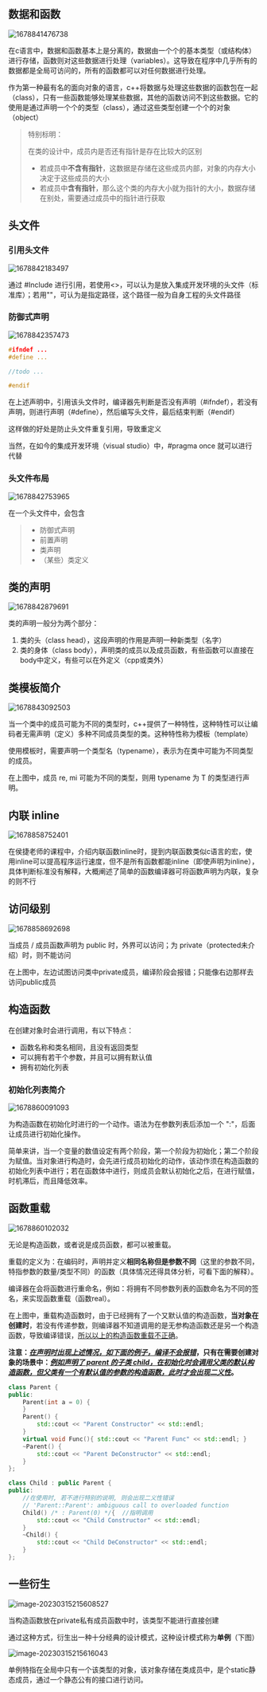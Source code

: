 ## 数据和函数

![1678841476738](image/1678841476738.png)

在c语言中，数据和函数基本上是分离的，数据由一个个的基本类型（或结构体）进行存储，函数则对这些数据进行处理（variables）。这导致在程序中几乎所有的数据都是全局可访问的，所有的函数都可以对任何数据进行处理。

作为第一种最有名的面向对象的语言，c++将数据与处理这些数据的函数包在一起（class），只有一些函数能够处理某些数据，其他的函数访问不到这些数据。它的使用是通过声明一个个的类型（class），通过这些类型创建一个个的对象（object）

> 特别标明：
>
> 在类的设计中，成员内是否还有指针是存在比较大的区别
>
> - 若成员中**不含有指针**，这数据是存储在这些成员内部，对象的内存大小决定于这些成员的大小
> - 若成员中**含有指针**，那么这个类的内存大小就为指针的大小，数据存储在别处，需要通过成员中的指针进行获取

## 头文件

### 引用头文件

![1678842183497](image/1678842183497.png)

通过 #Include 进行引用，若使用<>，可以认为是放入集成开发环境的头文件（标准库）；若用""，可认为是指定路径，这个路径一般为自身工程的头文件路径

### 防御式声明

![1678842357473](image/1678842357473.png)

```c++
#ifndef ... 
#define ...

//todo ...

#endif

```

在上述声明中，引用该头文件时，编译器先判断是否没有声明（#ifndef），若没有声明，则进行声明（#define），然后编写头文件，最后结束判断（#endif）

这样做的好处是防止头文件重复引用，导致重定义

当然，在如今的集成开发环境（visual studio）中，#pragma once 就可以进行代替

### 头文件布局

![1678842753965](image/1678842753965.png)

在一个头文件中，会包含

> - 防御式声明
> - 前置声明
> - 类声明
> - （某些）类定义

## 类的声明

![1678842879691](image/1678842879691.png)

类的声明一般分为两个部分：

1. 类的头（class head），这段声明的作用是声明一种新类型（名字）
2. 类的身体（class body），声明类的成员以及成员函数，有些函数可以直接在body中定义，有些可以在外定义（cpp或类外）

## 类模板简介

![1678843092503](image/1678843092503.png)

当一个类中的成员可能为不同的类型时，c++提供了一种特性，这种特性可以让编码者无需声明（定义）多种不同成员类型的类。这种特性称为模板（template）

使用模板时，需要声明一个类型名（typename），表示为在类中可能为不同类型的成员。

在上图中，成员 re, mi 可能为不同的类型，则用 typename 为 T 的类型进行声明。

## 内联 inline

![1678858752401](image/1678858752401.png)

在侯捷老师的课程中，介绍内联函数inline时，提到内联函数类似c语言的宏，使用inline可以提高程序运行速度，但不是所有函数都能inline（即使声明为inline），具体判断标准没有解释，大概阐述了简单的函数编译器可将函数声明为内联，复杂的则不行

## 访问级别

![1678858692698](image/1678858692698.png)

当成员 / 成员函数声明为 public 时，外界可以访问；为 private（protected未介绍）时，则不能访问

在上图中，左边试图访问类中private成员，编译阶段会报错；只能像右边那样去访问public成员

## 构造函数

在创建对象时会进行调用，有以下特点：

- 函数名称和类名相同，且没有返回类型
- 可以拥有若干个参数，并且可以拥有默认值
- 拥有初始化列表

### 初始化列表简介

![1678860091093](image/1678860091093.png)

为构造函数在初始化时进行的一个动作。语法为在参数列表后添加一个 ":"，后面让成员进行初始化操作。

简单来讲，当一个变量的数值设定有两个阶段，第一个阶段为初始化；第二个阶段为赋值。当对象进行构造时，会先进行成员初始化的动作，该动作须在构造函数的初始化列表中进行；若在函数体中进行，则成员会默认初始化之后，在进行赋值，时机滞后，而且降低效率。

## 函数重载

![1678860102032](image/1678860102032.png)

无论是构造函数，或者说是成员函数，都可以被重载。

重载的定义为：在编码时，声明并定义**相同名称但是参数不同**（这里的参数不同，特指参数的数量/类型不同）的函数（具体情况还得具体分析，可看下面的解释）。

编译器在会将函数进行重命名，例如：将拥有不同参数列表的函数命名为不同的签名，来实现函数重载（函数real）。

在上图中，重载构造函数时，由于已经拥有了一个又默认值的构造函数，**当对象在创建时**，若没有传递参数，则编译器不知道调用的是无参构造函数还是另一个构造函数，导致编译错误，<u>所以以上的构造函数重载不正确</u>。

**注意：<u>*在声明时出现上述情况，如下面的例子，编译不会报错*</u>，只有在需要创建对象的场景中：<u>*例如声明了 parent 的子类 child，在初始化时会调用父类的默认构造函数，但父类有一个有默认值的参数的构造函数，此时才会出现二义性*</u>。**

```C++
class Parent {
public:
	Parent(int a = 0) {
	}
	Parent() {
		std::cout << "Parent Constructor" << std::endl;
	}
	virtual void Func(){ std::cout << "Parent Func" << std::endl; }
	~Parent() {
		std::cout << "Parent DeConstructor" << std::endl;
	}
};

class Child : public Parent {
public:
    //在使用时, 若不进行特别的说明, 则会出现二义性错误
    // 'Parent::Parent': ambiguous call to overloaded function
	Child() /* : Parent(0) */{	//指明调用
		std::cout << "Child Constructor" << std::endl;
	}
	~Child() {
		std::cout << "Child DeConstructor" << std::endl;
	}
};
```

## 一些衍生

![image-20230315215608527](image/image-20230315215608527.png)

当构造函数放在private私有成员函数中时，该类型不能进行直接创建

通过这种方式，衍生出一种十分经典的设计模式，这种设计模式称为**单例**（下图）

![image-20230315215616043](image/image-20230315215616043.png)

单例特指在全局中只有一个该类型的对象，该对象存储在类成员中，是个static静态成员，通过一个静态公有的接口进行访问。